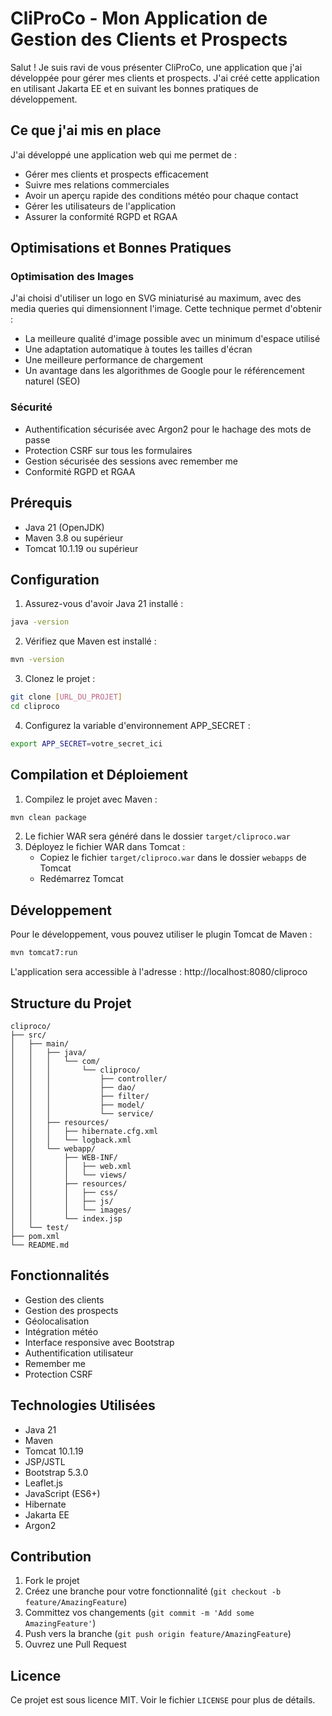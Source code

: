 # CliProCo - Mon Application de Gestion des Clients et Prospects

Salut ! Je suis ravi de vous présenter CliProCo, une application que j'ai développée pour gérer mes clients et prospects. J'ai créé cette application en utilisant Jakarta EE et en suivant les bonnes pratiques de développement.

## Ce que j'ai mis en place

J'ai développé une application web qui me permet de :

* Gérer mes clients et prospects efficacement
* Suivre mes relations commerciales
* Avoir un aperçu rapide des conditions météo pour chaque contact
* Gérer les utilisateurs de l'application
* Assurer la conformité RGPD et RGAA

## Optimisations et Bonnes Pratiques

### Optimisation des Images
J'ai choisi d'utiliser un logo en SVG miniaturisé au maximum, avec des media queries qui dimensionnent l'image. Cette technique permet d'obtenir :
* La meilleure qualité d'image possible avec un minimum d'espace utilisé
* Une adaptation automatique à toutes les tailles d'écran
* Une meilleure performance de chargement
* Un avantage dans les algorithmes de Google pour le référencement naturel (SEO)

### Sécurité
* Authentification sécurisée avec Argon2 pour le hachage des mots de passe
* Protection CSRF sur tous les formulaires
* Gestion sécurisée des sessions avec remember me
* Conformité RGPD et RGAA

## Prérequis

* Java 21 (OpenJDK)
* Maven 3.8 ou supérieur
* Tomcat 10.1.19 ou supérieur

## Configuration

1. Assurez-vous d'avoir Java 21 installé :
```bash
java -version
```

2. Vérifiez que Maven est installé :
```bash
mvn -version
```

3. Clonez le projet :
```bash
git clone [URL_DU_PROJET]
cd cliproco
```

4. Configurez la variable d'environnement APP_SECRET :
```bash
export APP_SECRET=votre_secret_ici
```

## Compilation et Déploiement

1. Compilez le projet avec Maven :
```bash
mvn clean package
```

2. Le fichier WAR sera généré dans le dossier `target/cliproco.war`
3. Déployez le fichier WAR dans Tomcat :
   * Copiez le fichier `target/cliproco.war` dans le dossier `webapps` de Tomcat
   * Redémarrez Tomcat

## Développement

Pour le développement, vous pouvez utiliser le plugin Tomcat de Maven :
```bash
mvn tomcat7:run
```

L'application sera accessible à l'adresse : http://localhost:8080/cliproco

## Structure du Projet

```
cliproco/
├── src/
│   ├── main/
│   │   ├── java/
│   │   │   └── com/
│   │   │       └── cliproco/
│   │   │           ├── controller/
│   │   │           ├── dao/
│   │   │           ├── filter/
│   │   │           ├── model/
│   │   │           └── service/
│   │   ├── resources/
│   │   │   ├── hibernate.cfg.xml
│   │   │   └── logback.xml
│   │   └── webapp/
│   │       ├── WEB-INF/
│   │       │   ├── web.xml
│   │       │   └── views/
│   │       ├── resources/
│   │       │   ├── css/
│   │       │   ├── js/
│   │       │   └── images/
│   │       └── index.jsp
│   └── test/
├── pom.xml
└── README.md
```

## Fonctionnalités

* Gestion des clients
* Gestion des prospects
* Géolocalisation
* Intégration météo
* Interface responsive avec Bootstrap
* Authentification utilisateur
* Remember me
* Protection CSRF

## Technologies Utilisées

* Java 21
* Maven
* Tomcat 10.1.19
* JSP/JSTL
* Bootstrap 5.3.0
* Leaflet.js
* JavaScript (ES6+)
* Hibernate
* Jakarta EE
* Argon2

## Contribution

1. Fork le projet
2. Créez une branche pour votre fonctionnalité (`git checkout -b feature/AmazingFeature`)
3. Committez vos changements (`git commit -m 'Add some AmazingFeature'`)
4. Push vers la branche (`git push origin feature/AmazingFeature`)
5. Ouvrez une Pull Request

## Licence

Ce projet est sous licence MIT. Voir le fichier `LICENSE` pour plus de détails. 